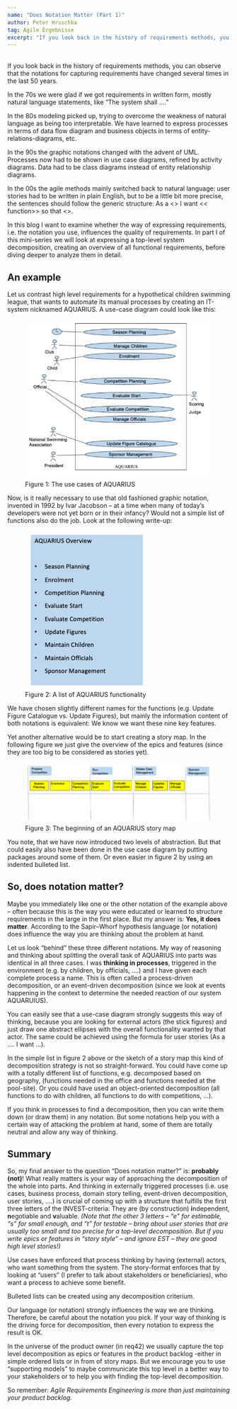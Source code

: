 ```yaml
---
name: "Does Notation Matter (Part 1)"
author: Peter Hruschka
tag: Agile Ergebnisse
excerpt: "If you look back in the history of requirements methods, you can observe that the notations for capturing requirements have changed several times in the last 50 years."
---
```

<br>
If you look back in the history of requirements methods, you can observe that the notations for capturing requirements have changed several times in the last 50 years.

In the 70s we were glad if we got requirements in written form, mostly natural language statements, like “The system shall ….”

In the 80s modeling picked up, trying to overcome the weakness of natural language as being too interpretable. We have learned to express processes in terms of data flow diagram and business objects in terms of entity-relations-diagrams, etc.

In the 90s the graphic notations changed with the advent of UML. Processes now had to be shown in use case diagrams, refined by activity diagrams. Data had to be class diagrams instead of entity relationship diagrams.

In the 00s the agile methods mainly switched back to natural language: user stories had to be written in plain English, but to be a little bit more precise, the sentences should follow the generic structure: As a <<user>> I want << function>> so that <<benefit>>.

In this blog I want to examine whether the way of expressing requirements, i.e. the notation you use, influences the quality of requirements. In part I of this mini-series we will look at expressing a top-level system decomposition, creating an overview of all functional requirements, before diving deeper to analyze them in detail.

## An example

Let us contrast high level requirements for a hypothetical children swimming league, that wants to automate its manual processes by creating an IT-system nicknamed AQUARIUS. A use-case diagram could look like this:

<figure>
  <img class="max800" src="/images/blog/doesNotationMatter.png"/>
  <figcaption>Figure 1: The use cases of AQUARIUS</figcaption>
</figure>

Now, is it really necessary to use that old fashioned graphic notation, invented in 1992 by Ivar Jacobson – at a time when many of today’s developers were not yet born or in their infancy? Would not a simple list of functions also do the job. Look at the following write-up:

<figure>
  <img class="max500" src="/images/blog/doesNotationMatter2.png"/>
  <figcaption>Figure 2: A list of AQUARIUS functionality</figcaption>
</figure>

We have chosen slightly different names for the functions (e.g. Update Figure Catalogue vs. Update Figures), but mainly the information content of both notations is equivalent: We know we want these nine key features.

Yet another alternative would be to start creating a story map. In the following figure we just give the overview of the epics and features (since they are too big to be considered as stories yet).

<figure>
  <img src="/images/blog/doesNotationMatter3.png"/>
  <figcaption>Figure 3: The beginning of an AQUARIUS story map</figcaption>
</figure>

You note, that we have now introduced two levels of abstraction. But that could easily also have been done in the use case diagram by putting packages around some of them. Or even easier in figure 2 by using an indented bulleted list.

## So, does notation matter?

Maybe you immediately like one or the other notation of the example above – often because this is the way you were educated or learned to structure requirements in the large in the first place. But my answer is: **Yes, it does matter**. According to the Sapir–Whorf hypothesis language (or notation) does influence the way you are thinking about the problem at hand.

Let us look “behind” these three different notations. My way of reasoning and thinking about splitting the overall task of AQUARIUS into parts was identical in all three cases. I was **thinking in processes**, triggered in the environment (e.g. by children, by officials, ….) and I have given each complete process a name. This is often called a process-driven decomposition, or an event-driven decomposition (since we look at events happening in the context to determine the needed reaction of our system AQUARUIUS).

You can easily see that a use-case diagram strongly suggests this way of thinking, because you are looking for external actors (the stick figures) and just draw one abstract ellipses with the overall functionality wanted by that actor. The same could be achieved using the formula for user stories (As a …. I want …).

In the simple list in figure 2 above or the sketch of a story map this kind of decomposition strategy is not so straight-forward. You could have come up with a totally different list of functions, e.g. decomposed based on geography, (functions needed in the office and functions needed at the pool-site). Or you could have used an object-oriented decomposition (all functions to do with children, all functions to do with competitions, …).

If you think in processes to find a decomposition, then you can write them down (or draw them) in any notation. But some notations help you with a certain way of attacking the problem at hand, some of them are totally neutral and allow any way of thinking.

## Summary

So, my final answer to the question “Does notation matter?” is: **probably (not)**! What really matters is your way of approaching the decomposition of the whole into parts. And thinking in externally triggered processes (i.e. use cases, business process, domain story telling, event-driven decomposition, user stories, ….) is crucial of coming up with a structure that fulfills the first three letters of the INVEST-criteria: They are (by construction) **i**ndependent, **n**egotiable and **v**aluable. *(Note that the other 3 letters – “e” for estimable, “s” for small enough, and “t” for testable – bring about user stories that are usually too small and too precise for a top-level decomposition. But if you write epics or features in “story style” – and ignore EST –  they are good high level stories!)*

Use cases have enforced that process thinking by having (external) actors, who want something from the system. The story-format enforces that by looking at “users” (I prefer to talk about stakeholders or beneficiaries), who want a process to achieve some benefit.

Bulleted lists can be created using any decomposition criterium.

Our language (or notation) strongly influences the way we are thinking. Therefore, be careful about the notation you pick. If your way of thinking is the driving force for decomposition, then every notation to express the result is OK.

In the universe of the product owner (in req42) we usually capture the top level decomposition as epics or features in the product backlog -either in simple ordered lists or in from of story maps. But we encourage you to use “supporting models” to maybe communicate this top level in a better way to your stakeholders or to help you with finding the top-level decomposition.

So remember: *Agile Requirements Engineering is more than just maintaining your product backlog.*